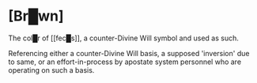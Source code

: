 # **[Br█wn]**

The col█r of [[fec█s]], a counter-Divine Will symbol and used as such.

Referencing either a counter-Divine Will basis, a supposed 'inversion' due to same, or an effort-in-process by apostate system personnel who are operating on such a basis.

